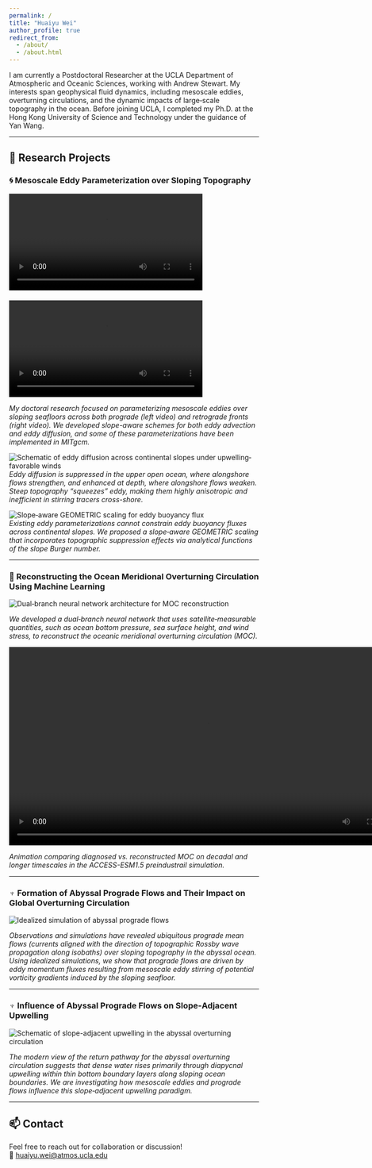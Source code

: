 ```yaml
---
permalink: /
title: "Huaiyu Wei"
author_profile: true
redirect_from:
  - /about/
  - /about.html
---
```


I am currently a Postdoctoral Researcher at the UCLA Department of Atmospheric and Oceanic Sciences, working with Andrew Stewart. My interests span geophysical fluid dynamics, including mesoscale eddies, overturning circulations, and the dynamic impacts of large‐scale topography in the ocean. Before joining UCLA, I completed my Ph.D. at the Hong Kong University of Science and Technology under the guidance of Yan Wang.

---

## 🔬 Research Projects

### 🌀 Mesoscale Eddy Parameterization over Sloping Topography

<p style="display: flex; gap: 20px; flex-wrap: wrap;">
  <video width="390" controls>
    <source src="/videos/Prograde.mp4" type="video/mp4">
    Your browser does not support the video tag.
  </video>
  <video width="390" controls>
    <source src="/videos/retrograde.mp4" type="video/mp4">
    Your browser does not support the video tag.
  </video>
</p>

*My doctoral research focused on parameterizing mesoscale eddies over sloping seafloors across both prograde (left video) and retrograde fronts (right video). We developed slope-aware schemes for both eddy advection and eddy diffusion, and some of these parameterizations have been implemented in MITgcm.*

![Schematic of eddy diffusion across continental slopes under upwelling‐favorable winds](images/ww21.png)  
*Eddy diffusion is suppressed in the upper open ocean, where alongshore flows strengthen, and enhanced at depth, where alongshore flows weaken. Steep topography “squeezes” eddy, making them highly anisotropic and inefficient in stirring tracers cross-shore.*

![Slope‐aware GEOMETRIC scaling for eddy buoyancy flux](images/WWSM22.png)  
*Existing eddy parameterizations cannot constrain eddy buoyancy fluxes across continental slopes. We proposed a slope‐aware GEOMETRIC scaling that incorporates topographic suppression effects via analytical functions of the slope Burger number.*

---

### 🔁 Reconstructing the Ocean Meridional Overturning Circulation Using Machine Learning

![Dual‐branch neural network architecture for MOC reconstruction](images/DBNN.png)

*We developed a dual‐branch neural network that uses satellite‐measurable quantities, such as ocean bottom pressure, sea surface height, and wind stress, to reconstruct the oceanic meridional overturning circulation (MOC).*

<video width="800" controls>
  <source src="/videos/Truth_Vs_Reconstruction.mp4" type="video/mp4">
  Your browser does not support the video tag.
</video>

*Animation comparing diagnosed vs. reconstructed MOC on decadal and longer timescales in the ACCESS-ESM1.5 preindustrail simulation.*

---

### ♆ Formation of Abyssal Prograde Flows and Their Impact on Global Overturning Circulation

![Idealized simulation of abyssal prograde flows](images/Neptune_model.png)

*Observations and simulations have revealed ubiquitous prograde mean flows (currents aligned with the direction of topographic Rossby wave propagation along isobaths) over sloping topography in the abyssal ocean. Using idealized simulations, we show that prograde flows are driven by eddy momentum fluxes resulting from mesoscale eddy stirring of potential vorticity gradients induced by the sloping seafloor.*

---

### ♆ Influence of Abyssal Prograde Flows on Slope‐Adjacent Upwelling

![Schematic of slope-adjacent upwelling in the abyssal overturning circulation](images/Neptune_Upwelling.png)

*The modern view of the return pathway for the abyssal overturning circulation suggests that dense water rises primarily through diapycnal upwelling within thin bottom boundary layers along sloping ocean boundaries. We are investigating how mesoscale eddies and prograde flows influence this slope‐adjacent upwelling paradigm.*

---

## 📫 Contact

Feel free to reach out for collaboration or discussion!  
📧 [huaiyu.wei@atmos.ucla.edu](mailto:huaiyu.wei@atmos.ucla.edu)
